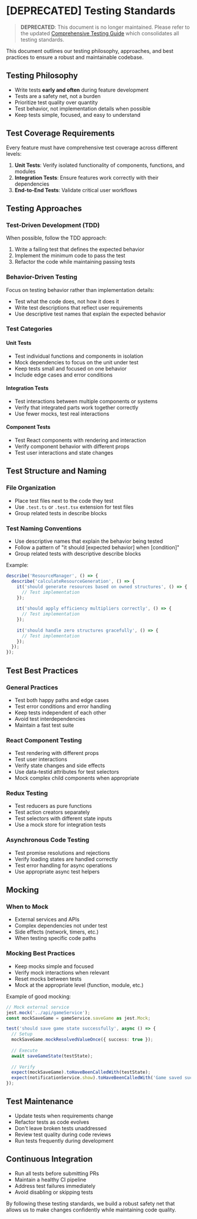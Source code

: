 # [DEPRECATED] Testing Standards

> **DEPRECATED**: This document is no longer maintained. Please refer to the updated [Comprehensive Testing Guide](/docs/processes/testing/testing-guide.md) which consolidates all testing standards.

This document outlines our testing philosophy, approaches, and best practices to ensure a robust and maintainable codebase.

## Testing Philosophy

- Write tests **early and often** during feature development
- Tests are a safety net, not a burden
- Prioritize test quality over quantity
- Test behavior, not implementation details when possible
- Keep tests simple, focused, and easy to understand

## Test Coverage Requirements

Every feature must have comprehensive test coverage across different levels:

1. **Unit Tests**: Verify isolated functionality of components, functions, and modules
2. **Integration Tests**: Ensure features work correctly with their dependencies
3. **End-to-End Tests**: Validate critical user workflows

## Testing Approaches

### Test-Driven Development (TDD)

When possible, follow the TDD approach:
1. Write a failing test that defines the expected behavior
2. Implement the minimum code to pass the test
3. Refactor the code while maintaining passing tests

### Behavior-Driven Testing

Focus on testing behavior rather than implementation details:
- Test what the code does, not how it does it
- Write test descriptions that reflect user requirements
- Use descriptive test names that explain the expected behavior

### Test Categories

#### Unit Tests
- Test individual functions and components in isolation
- Mock dependencies to focus on the unit under test
- Keep tests small and focused on one behavior
- Include edge cases and error conditions

#### Integration Tests
- Test interactions between multiple components or systems
- Verify that integrated parts work together correctly
- Use fewer mocks, test real interactions

#### Component Tests
- Test React components with rendering and interaction
- Verify component behavior with different props
- Test user interactions and state changes

## Test Structure and Naming

### File Organization
- Place test files next to the code they test
- Use `.test.ts` or `.test.tsx` extension for test files
- Group related tests in describe blocks

### Test Naming Conventions
- Use descriptive names that explain the behavior being tested
- Follow a pattern of "it should [expected behavior] when [condition]"
- Group related tests with descriptive describe blocks

Example:
```typescript
describe('ResourceManager', () => {
  describe('calculateResourceGeneration', () => {
    it('should generate resources based on owned structures', () => {
      // Test implementation
    });
    
    it('should apply efficiency multipliers correctly', () => {
      // Test implementation
    });
    
    it('should handle zero structures gracefully', () => {
      // Test implementation
    });
  });
});
```

## Test Best Practices

### General Practices
- Test both happy paths and edge cases
- Test error conditions and error handling
- Keep tests independent of each other
- Avoid test interdependencies
- Maintain a fast test suite

### React Component Testing
- Test rendering with different props
- Test user interactions
- Verify state changes and side effects
- Use data-testid attributes for test selectors
- Mock complex child components when appropriate

### Redux Testing
- Test reducers as pure functions
- Test action creators separately
- Test selectors with different state inputs
- Use a mock store for integration tests

### Asynchronous Code Testing
- Test promise resolutions and rejections
- Verify loading states are handled correctly
- Test error handling for async operations
- Use appropriate async test helpers

## Mocking

### When to Mock
- External services and APIs
- Complex dependencies not under test
- Side effects (network, timers, etc.)
- When testing specific code paths

### Mocking Best Practices
- Keep mocks simple and focused
- Verify mock interactions when relevant
- Reset mocks between tests
- Mock at the appropriate level (function, module, etc.)

Example of good mocking:
```typescript
// Mock external service
jest.mock('../api/gameService');
const mockSaveGame = gameService.saveGame as jest.Mock;

test('should save game state successfully', async () => {
  // Setup
  mockSaveGame.mockResolvedValueOnce({ success: true });
  
  // Execute
  await saveGameState(testState);
  
  // Verify
  expect(mockSaveGame).toHaveBeenCalledWith(testState);
  expect(notificationService.show).toHaveBeenCalledWith('Game saved successfully');
});
```

## Test Maintenance

- Update tests when requirements change
- Refactor tests as code evolves
- Don't leave broken tests unaddressed
- Review test quality during code reviews
- Run tests frequently during development

## Continuous Integration

- Run all tests before submitting PRs
- Maintain a healthy CI pipeline
- Address test failures immediately
- Avoid disabling or skipping tests

By following these testing standards, we build a robust safety net that allows us to make changes confidently while maintaining code quality.